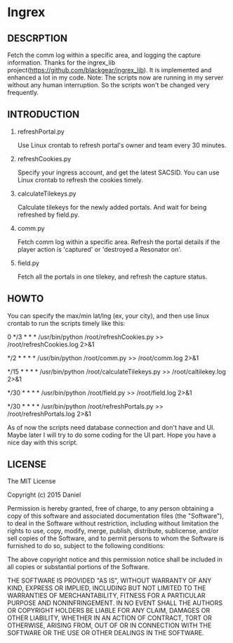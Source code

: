 # Ingrex


## DESCRPTION
Fetch the comm log within a specific area, and logging the capture information.
Thanks for the ingrex_lib project(https://github.com/blackgear/ingrex_lib). It is implemented and enhanced a lot in my code.
Note: The scripts now are running in my server without any human interruption. So the scripts won't be changed very frequently.


## INTRODUCTION
1. refreshPortal.py

    Use Linux crontab to refresh portal's owner and team every 30 minutes. 

2. refreshCookies.py

    Specify your ingress account, and get the latest SACSID. You can use Linux crontab to refresh the cookies timely.

3. calculateTilekeys.py

    Calculate tilekeys for the newly added portals. And wait for being refreshed by field.py.

4. comm.py

    Fetch comm log within a specific area. Refresh the portal details if the player action is 'captured' or 'destroyed a Resonator on'.

5. field.py

    Fetch all the portals in one tilekey, and refresh the capture status.

## HOWTO
You can specify the max/min lat/lng (ex, your city), and then use linux crontab to run the scripts timely like this:

0 */3 * * * /usr/bin/python /root/refreshCookies.py >> /root/refreshCookies.log 2>&1

*/2 * * * * /usr/bin/python /root/comm.py >> /root/comm.log 2>&1

*/15 * * * * /usr/bin/python /root/calculateTilekeys.py >> /root/caltilekey.log 2>&1

*/30 * * * * /usr/bin/python /root/field.py >> /root/field.log 2>&1

*/30 * * * * /usr/bin/python /root/refreshPortals.py >> /root/refreshPortals.log 2>&1

As of now the scripts need database connection and don't have and UI. Maybe later I will try to do some coding for the UI part.
Hope you have a nice day with this script.


## LICENSE

The MIT License

Copyright (c) 2015 Daniel

Permission is hereby granted, free of charge, to any person obtaining a copy
of this software and associated documentation files (the "Software"), to deal
in the Software without restriction, including without limitation the rights
to use, copy, modify, merge, publish, distribute, sublicense, and/or sell
copies of the Software, and to permit persons to whom the Software is
furnished to do so, subject to the following conditions:

The above copyright notice and this permission notice shall be included in
all copies or substantial portions of the Software.

THE SOFTWARE IS PROVIDED "AS IS", WITHOUT WARRANTY OF ANY KIND, EXPRESS OR
IMPLIED, INCLUDING BUT NOT LIMITED TO THE WARRANTIES OF MERCHANTABILITY,
FITNESS FOR A PARTICULAR PURPOSE AND NONINFRINGEMENT. IN NO EVENT SHALL THE
AUTHORS OR COPYRIGHT HOLDERS BE LIABLE FOR ANY CLAIM, DAMAGES OR OTHER
LIABILITY, WHETHER IN AN ACTION OF CONTRACT, TORT OR OTHERWISE, ARISING FROM,
OUT OF OR IN CONNECTION WITH THE SOFTWARE OR THE USE OR OTHER DEALINGS IN
THE SOFTWARE.
